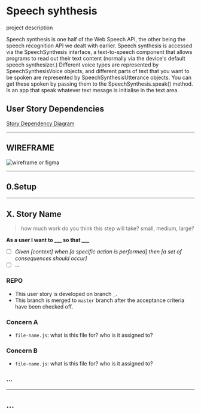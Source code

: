 # Speech syhthesis

project description

Speech synthesis is one half of the Web Speech API, the other being the speech recognition API we dealt with earlier. Speech synthesis is accessed via the SpeechSynthesis interface, a text-to-speech component that allows programs to read out their text content (normally via the device's default speech synthesizer.) Different voice types are represented by SpeechSynthesisVoice objects, and different parts of text that you want to be spoken are represented by SpeechSynthesisUtterance objects. You can get these spoken by passing them to the SpeechSynthesis.speak() method. Is an app that speak whatever text mesage is initialise in the text area.

## User Story Dependencies

[Story Dependency Diagram](https://excalidraw.com/)

---

## WIREFRAME

![wireframe or figma]()

---

## 0.Setup

---

## X. Story Name

> how much work do you think this step will take? small, medium, large?

**As a user I want to \_\_\_ so that \_\_\_**

- [ ] _Given [context] when [a specific action is performed] then [a set of consequences should occur]_
- [ ] ...

### REPO

- This user story is developed on branch `_`.
- This branch is merged to `master` branch after the acceptance criteria have been checked off.

### Concern A

- `file-name.js`: what is this file for? who is it assigned to?

### Concern B

- `file-name.js`: what is this file for? who is it assigned to?

### ...

---

## ...
